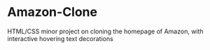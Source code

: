# Amazon-Clone
HTML/CSS minor project on cloning the homepage of Amazon, with interactive hovering text decorations
